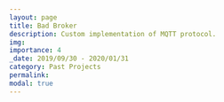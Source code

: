 ```yaml
---
layout: page
title: Bad Broker
description: Custom implementation of MQTT protocol.
img: 
importance: 4
_date: 2019/09/30 - 2020/01/31
category: Past Projects
permalink: 
modal: true
---
```

